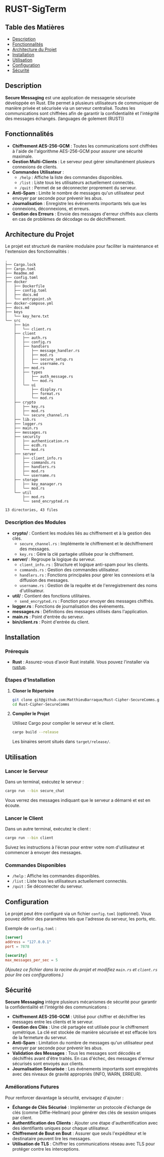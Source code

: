 # RUST-SigTerm

## Table des Matières

- [Description](#description)
- [Fonctionnalités](#fonctionnalités)
- [Architecture du Projet](#architecture-du-projet)
- [Installation](#installation)
- [Utilisation](#utilisation)
- [Configuration](#configuration)
- [Sécurité](#sécurité)

## Description

**Secure Messaging** est une application de messagerie sécurisée développée en Rust. Elle permet à plusieurs utilisateurs de communiquer de manière privée et sécurisée via un serveur centralisé. Toutes les communications sont chiffrées afin de garantir la confidentialité et l'intégrité des messages échangés. (languages de golement (RUST))

## Fonctionnalités

- **Chiffrement AES-256-GCM** : Toutes les communications sont chiffrées à l'aide de l'algorithme AES-256-GCM pour assurer une sécurité maximale.
- **Gestion Multi-Clients** : Le serveur peut gérer simultanément plusieurs connexions de clients.
- **Commandes Utilisateur** :
  - `/help` : Affiche la liste des commandes disponibles.
  - `/list` : Liste tous les utilisateurs actuellement connectés.
  - `/quit` : Permet de se déconnecter proprement du serveur.
- **Anti-Spam** : Limite le nombre de messages qu'un utilisateur peut envoyer par seconde pour prévenir les abus.
- **Journalisation** : Enregistre les événements importants tels que les connexions, déconnexions, et erreurs.
- **Gestion des Erreurs** : Envoie des messages d'erreur chiffrés aux clients en cas de problèmes de décodage ou de déchiffrement.

## Architecture du Projet

Le projet est structuré de manière modulaire pour faciliter la maintenance et l'extension des fonctionnalités :


```
.
├── Cargo.lock
├── Cargo.toml
├── Readme.md
├── config.toml
├── docker
│   ├── Dockerfile
│   ├── config.toml
│   ├── docs.md
│   └── entrypoint.sh
├── docker-compose.yml
├── docs.md
├── keys
│   └── key_here.txt
└── src
    ├── bin
    │   └── client.rs
    ├── client
    │   ├── auth.rs
    │   ├── config.rs
    │   ├── handlers
    │   │   ├── message_handler.rs
    │   │   ├── mod.rs
    │   │   ├── secure_setup.rs
    │   │   └── username.rs
    │   ├── mod.rs
    │   ├── types
    │   │   ├── auth_message.rs
    │   │   └── mod.rs
    │   └── ui
    │       ├── display.rs
    │       ├── format.rs
    │       └── mod.rs
    ├── crypto
    │   ├── key.rs
    │   ├── mod.rs
    │   └── secure_channel.rs
    ├── lib.rs
    ├── logger.rs
    ├── main.rs
    ├── messages.rs
    ├── security
    │   ├── authentication.rs
    │   ├── ecdh.rs
    │   └── mod.rs
    ├── server
    │   ├── client_info.rs
    │   ├── commands.rs
    │   ├── handlers.rs
    │   ├── mod.rs
    │   └── username.rs
    ├── storage
    │   ├── key_manager.rs
    │   └── mod.rs
    └── util
        ├── mod.rs
        └── send_encrypted.rs

13 directories, 43 files

```

### Description des Modules

- **crypto/** : Contient les modules liés au chiffrement et à la gestion des clés.
  - `secure_channel.rs` : Implémente le chiffrement et le déchiffrement des messages.
  - `key.rs` : Gère la clé partagée utilisée pour le chiffrement.
- **server/** : Regroupe la logique du serveur.
  - `client_info.rs` : Structure et logique anti-spam pour les clients.
  - `commands.rs` : Gestion des commandes utilisateur.
  - `handlers.rs` : Fonctions principales pour gérer les connexions et la diffusion des messages.
  - `username.rs` : Gestion de la requête et de l'enregistrement des noms d'utilisateur.
- **util/** : Contient des fonctions utilitaires.
  - `send_encrypted.rs` : Fonction pour envoyer des messages chiffrés.
- **logger.rs** : Fonctions de journalisation des événements.
- **messages.rs** : Définitions des messages utilisés dans l'application.
- **main.rs** : Point d'entrée du serveur.
- **bin/client.rs** : Point d'entrée du client.

## Installation

### Prérequis

- **Rust** : Assurez-vous d'avoir Rust installé. Vous pouvez l'installer via [rustup](https://rustup.rs/).

### Étapes d'Installation

1. **Cloner le Répertoire**

   ```bash
   git clone git@github.com:MatthieuBarraque/Rust-Cipher-SecureComms.git
   cd Rust-Cipher-SecureComms
   ```

2. **Compiler le Projet**

   Utilisez Cargo pour compiler le serveur et le client.

   ```bash
   cargo build --release
   ```

   Les binaires seront situés dans `target/release/`.

## Utilisation

### Lancer le Serveur

Dans un terminal, exécutez le serveur :

```bash
cargo run --bin secure_chat
```

Vous verrez des messages indiquant que le serveur a démarré et est en écoute.

### Lancer le Client

Dans un autre terminal, exécutez le client :

```bash
cargo run --bin client
```

Suivez les instructions à l'écran pour entrer votre nom d'utilisateur et commencer à envoyer des messages.

### Commandes Disponibles

- `/help` : Affiche les commandes disponibles.
- `/list` : Liste tous les utilisateurs actuellement connectés.
- `/quit` : Se déconnecter du serveur.

## Configuration

Le projet peut être configuré via un fichier `config.toml` (optionnel). Vous pouvez définir des paramètres tels que l'adresse du serveur, les ports, etc.

Exemple de `config.toml` :

```toml
[server]
address = "127.0.0.1"
port = 7878

[security]
max_messages_per_sec = 5
```

*(Ajoutez ce fichier dans la racine du projet et modifiez `main.rs` et `client.rs` pour lire ces configurations.)*

## Sécurité

**Secure Messaging** intègre plusieurs mécanismes de sécurité pour garantir la confidentialité et l'intégrité des communications :

- **Chiffrement AES-256-GCM** : Utilisé pour chiffrer et déchiffrer les messages entre les clients et le serveur.
- **Gestion des Clés** : Une clé partagée est utilisée pour le chiffrement symétrique. La clé est stockée de manière sécurisée et est effacée lors de la fermeture du serveur.
- **Anti-Spam** : Limitation du nombre de messages qu'un utilisateur peut envoyer par seconde pour prévenir les abus.
- **Validation des Messages** : Tous les messages sont décodés et déchiffrés avant d'être traités. En cas d'échec, des messages d'erreur sécurisés sont envoyés aux clients.
- **Journalisation Sécurisée** : Les événements importants sont enregistrés avec des niveaux de gravité appropriés (INFO, WARN, ERREUR).

### Améliorations Futures

Pour renforcer davantage la sécurité, envisagez d'ajouter :

- **Échange de Clés Sécurisé** : Implémenter un protocole d'échange de clés (comme Diffie-Hellman) pour générer des clés de session uniques par client.
- **Authentification des Clients** : Ajouter une étape d'authentification avec des identifiants uniques pour chaque utilisateur.
- **Chiffrement de Bout en Bout** : Assurer que seuls l'expéditeur et le destinataire peuvent lire les messages.
- **Utilisation de TLS** : Chiffrer les communications réseau avec TLS pour protéger contre les interceptions.
